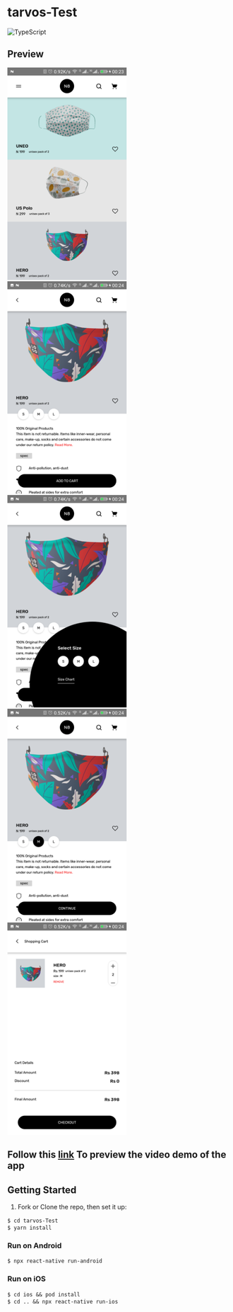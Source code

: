 # tarvos-Test 

![TypeScript](https://badges.frapsoft.com/typescript/code/typescript.svg?v=101)


## Preview

<span>
 <img src="./doc/assets/1.png" alt="1"  width="270" />
 <img src="./doc/assets/2.png" alt="2"  width="270" />
 <img src="./doc/assets/3.png" alt="3"  width="270" />
 <img src="./doc/assets/4.png" alt="4"  width="270" />
 <img src="./doc/assets/5.png" alt="5"  width="270" />
</span>

## Follow this [link](https://drive.google.com/file/d/15HRXzjlQTJSKlOafXQuM1ZjkybwcnhNz/view?usp=sharing) To preview the video demo of the app

## Getting Started

1. Fork or Clone the repo, then set it up:

```
$ cd tarvos-Test
$ yarn install
```

### Run on Android

```
$ npx react-native run-android
```

### Run on iOS

```
$ cd ios && pod install
$ cd .. && npx react-native run-ios
```
